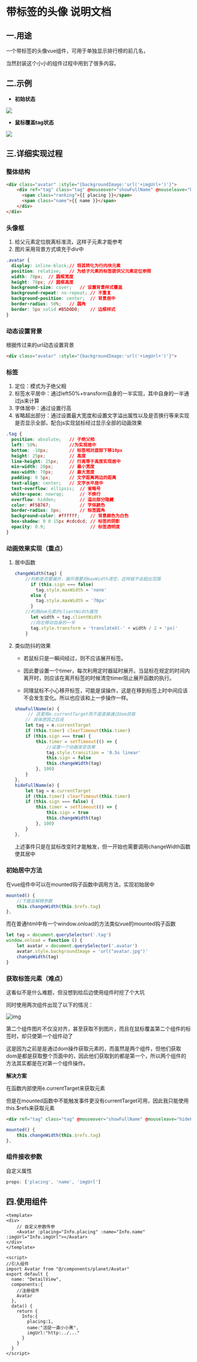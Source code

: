# 带标签的头像 说明文档

## 一.用途

一个带标签的头像vue组件，可用于单独显示排行榜的前几名，

当然封装这个小小的组件过程中用到了很多内容。

## 二.示例

- **初始状态**

![](img/tag-fold.png)

- **鼠标覆盖tag状态**

![](img/tag-unfold.png)

## 三.详细实现过程

### 整体结构

```html
<div class="avatar" :style="{backgroundImage:'url('+imgUrl+')'}">
    <div ref="tag" class="tag" @mouseover="showFullName" @mouseleave="hideFullName">
      <span class="ranking">{{ placing }}</span>
      <span class="name">{{ name }}</span>
    </div>
</div>
```

### 头像框

1. 给父元素定位脱离标准流，这样子元素才能参考
2. 图片采用背景方式填充于div中

```css
.avatar {
  display: inline-block;// 将其转化为行内块元素
  position: relative;	// 为给子元素的标签提供父元素定位参照
  width: 70px;	// 圆框宽度
  height: 70px;	// 圆框高度
  background-size: cover;	// 设置背景样式覆盖
  background-repeat: no-repeat;	// 不重复
  background-position: center;	// 背景居中
  border-radius: 50%;	// 圆角
  border: 5px solid #B5D0D0;	// 边框样式	
}
```

### 动态设置背景

根据传过来的url动态设置背景

```html
<div class="avatar" :style="{backgroundImage:'url('+imgUrl+')'}">
```

### 标签

1. 定位：模式为子绝父相
2. 标签水平居中：通过left50%+transform自身的一半实现，其中自身的一半通过js来计算
3. 字体居中：通过设置行高
4. 省略超出部分：通过设置最大宽度和设置文字溢出属性以及是否换行等来实现是否显示全部，配合js实现鼠标经过显示全部的动画效果

```css
.tag {
  position: absolute;	// 子绝父相
  left: 50%;			//为实现居中
  bottom: -10px;		// 标签相对底部下移10px
  height: 25px;			// 高度
  line-height: 25px;	// 行高等于高度实现居中
  min-width: 20px;		// 最小宽度
  max-width: 70px;		// 最大宽度
  padding: 0 5px;		// 文字距离两边的距离
  text-align: center;	// 文字水平居中
  text-overflow: ellipsis;	// 省略号
  white-space: nowrap;		// 不换行
  overflow: hidden;			// 溢出部分隐藏
  color: #F5B767;			// 字体颜色
  border-radius: 8px;		// 标签圆角
  background-color: #ffffff;	// 背景颜色为白色
  box-shadow: 0 0 15px #cdcdcd;	// 标签的阴影
  opacity: 0.9;					// 标签透明度
}
```

### 动画效果实现（重点）

1. 居中函数

   ```js
   changeWidth(tag) {
       //判断是否要展开，展开需要将maxWidth清空，这样就不会超出范围
         if (this.sign === false)
           tag.style.maxWidth = 'none'
         else {
           tag.style.maxWidth = '70px'
         }
       //利用dom元素的clientWidth属性
         let width = tag.clientWidth
         //向左移动自身的一半
         tag.style.transform = 'translateX(-' + width / 2 + 'px)'
       }
   ```

2. 类似防抖的效果

   - 若鼠标只是一瞬间经过，则不应该展开标签。

   - 因此要设置一个timer，每次利用定时器延时展开。当鼠标在规定的时间内离开时，则应该在离开标签的时候清空timer阻止展开函数的执行。

   - 同理鼠标不小心移开标签，可能是误操作，这是在移到标签上时中间应该不会发生变化。所以也应该和上一步操作一样。

   ```js
   showFullName(e) {
     	// 这里用e.currentTarget而不是直接通过dom获取
       // 具体原因之后说
       let tag = e.currentTarget
       if (this.timer) clearTimeout(this.timer)
       if (this.sign === true) {
           this.timer = setTimeout(() => {
               //设置一个动画渐变效果
               tag.style.transition = '0.5s linear'
               this.sign = false
               this.changeWidth(tag)
           }, 100)
       }
   },
   hideFullName(e) {
       let tag = e.currentTarget
       if (this.timer) clearTimeout(this.timer)
       if (this.sign === false) {
           this.timer = setTimeout(() => {
               this.sign = true
               this.changeWidth(tag)
           }, 100)
       }
   },
   ```

   上述事件只是在鼠标改变时才能触发，但一开始也需要调用changeWidth函数使其居中

### 初始居中方法

在vue组件中可以在mounted钩子函数中调用方法，实现初始居中

```js
mounted() {
    //下面会解释参数
    this.changeWidth(this.$refs.tag)
},
```

而在普通html中有一个window.onload的方法类似vue的mounted钩子函数

```js
let tag = document.querySelector('.tag')
window.onload = function () {
    let avatar = document.querySelector('.avatar')
    avatar.style.backgroundImage = 'url("avatar.jpg")'
    changeWidth(tag)
}
```

### 获取标签元素（难点）

这看似不是什么难题，但没想到给后边使用组件时挖了个大坑

同时使用两次组件出现了以下的情况：

![img](img/img3.png)

第二个组件图片不仅没对齐，甚至获取不到图片，而且在鼠标覆盖第二个组件的标签时，却只使第一个组件动了

这是因为之前是是通过dom操作获取元素的，而虽然是两个组件，但他们获取dom是都是获取整个页面中的，因此他们获取到的都是第一个，所以两个组件的方法其实都是在对第一个组件操作。

**解决方案**

在函数内部使用e.currentTarget来获取元素

但是在mounted函数中不能触发事件更没有currentTarget可用，因此我只能使用this.$refs来获取元素

```html
<div ref="tag" class="tag" @mouseover="showFullName" @mouseleave="hideFullName">
```

```js
mounted() {
    this.changeWidth(this.$refs.tag)
},
```

### 组件接收参数

自定义属性

```js
props: ['placing', 'name', 'imgUrl']
```

## 四.使用组件

```vue
<template>
<div>
    // 自定义参数传参
	<Avatar :placing="Info.placing" :name="Info.name" :imgUrl="Info.imgUrl"></Avatar> 
</div>
</template>

<script>	
//引入组件
import Avatar from "@/components/planet/Avatar"
export default {
  name: "DetailView",
  components:{
    //注册组件
    Avatar
  },
  data() {
    return {
   	  Info:{
        placing:1,
        name:"活捉一直小小黑",
        imgUrl:"http:../..."
      }
    }
  }
</script>
```

